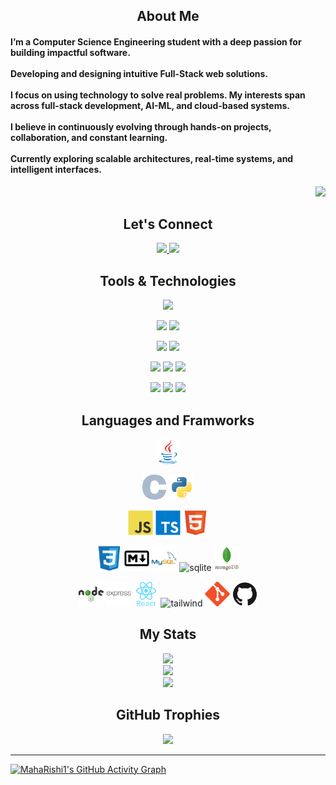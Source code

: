 <h2 align="center">About Me</h2>
<h4 align="left">
I’m a Computer Science Engineering student with a deep passion for building impactful software.<br>
<br>Developing and designing intuitive Full-Stack web solutions.<br>
<br>I focus on using technology to solve real problems. My interests span across full-stack development, AI-ML, and cloud-based systems.<br>
<br>I believe in continuously evolving through hands-on projects, collaboration, and constant learning.<br>
<br>Currently exploring scalable architectures, real-time systems, and intelligent interfaces.<br>
</h4>
<p align="right">
  <img src="https://komarev.com/ghpvc/?username=MahaRishi1&label=Profile%20views&color=0e75b6&style=flat" />
</p>

<h2 align="center">Let's Connect</h2>
<p align="center">
  <a href="https://linkedin.com/in/b-maharishi">
    <img src="https://img.shields.io/badge/LinkedIn-%230077B5.svg?logo=linkedin&logoColor=white" />
  </a>
  <a href="mailto:maharishibx@gmail.com">
    <img src="https://img.shields.io/badge/Email-D14836?logo=gmail&logoColor=white" />
  </a>
</p>


<h2 align="center">Tools & Technologies</h2>
<p align="center">
  <img src="https://img.shields.io/badge/TensorFlow-%23FF6F00.svg?style=for-the-badge&logo=TensorFlow&logoColor=white"/>
</p>
<p align="center">
  <img src="https://img.shields.io/badge/scikit--learn-%23F7931E.svg?style=for-the-badge&logo=scikit-learn&logoColor=white"/>
  <img src="https://img.shields.io/badge/Keras-%23D00000.svg?style=for-the-badge&logo=Keras&logoColor=white"/>
</p>
<p align="center">
  <img src="https://img.shields.io/badge/OpenCV-%23white.svg?style=for-the-badge&logo=opencv&logoColor=white"/>
  <img src="https://img.shields.io/badge/numpy-%23013243.svg?style=for-the-badge&logo=numpy&logoColor=white"/>
</p>
<p align="center">
  <img src="https://img.shields.io/badge/Firebase-%23039BE5.svg?style=for-the-badge&logo=firebase"/>
  <img src="https://img.shields.io/badge/GoogleCloud-%234285F4.svg?style=for-the-badge&logo=google-cloud&logoColor=white"/>
  <img src="https://img.shields.io/badge/netlify-%23000000.svg?style=for-the-badge&logo=netlify&logoColor=#00C7B7"/>
</p>
<p align="center">
  <img src="https://img.shields.io/badge/Canva-%2300C4CC.svg?style=for-the-badge&logo=Canva&logoColor=white"/>
  <img src="https://img.shields.io/badge/Adobe%20Lightroom-31A8FF.svg?style=for-the-badge&logo=Adobe%20Lightroom&logoColor=white"/>
  <img src="https://img.shields.io/badge/Figma-%23F24E1E.svg?style=for-the-badge&logo=figma&logoColor=white"/>
</p>


<h2 align="center">Languages and Framworks</h2>
<p align="center">
  <img src="https://raw.githubusercontent.com/devicons/devicon/master/icons/java/java-original.svg" alt="java" width="40" height="40"/>
</p>
<p align="center">
  <img src="https://raw.githubusercontent.com/devicons/devicon/master/icons/c/c-original.svg" alt="c" width="40" height="40"/>
  <img src="https://raw.githubusercontent.com/devicons/devicon/master/icons/python/python-original.svg" alt="python" width="40" height="40"/>
</p>
<p align="center">
  <img src="https://raw.githubusercontent.com/devicons/devicon/master/icons/javascript/javascript-original.svg" alt="javascript" width="40" height="40"/>
  <img src="https://raw.githubusercontent.com/devicons/devicon/master/icons/typescript/typescript-original.svg" alt="typescript" width="40" height="40"/>
  <img src="https://raw.githubusercontent.com/devicons/devicon/master/icons/html5/html5-original.svg" alt="html5" width="40" height="40"/>
</p>
<p align="center">
  <img src="https://raw.githubusercontent.com/devicons/devicon/master/icons/css3/css3-original.svg" alt="css3" width="40" height="40"/>
  <img src="https://raw.githubusercontent.com/devicons/devicon/master/icons/markdown/markdown-original.svg" alt="markdown" width="40" height="40"/>
  <img src="https://raw.githubusercontent.com/devicons/devicon/master/icons/mysql/mysql-original-wordmark.svg" alt="mysql" width="40" height="40"/>
  <img src="https://www.vectorlogo.zone/logos/sqlite/sqlite-icon.svg" alt="sqlite" width="40" height="40"/>
  <img src="https://raw.githubusercontent.com/devicons/devicon/master/icons/mongodb/mongodb-original-wordmark.svg" alt="mongodb" width="40" height="40"/>
</p>
<p align="center">
  <img src="https://raw.githubusercontent.com/devicons/devicon/master/icons/nodejs/nodejs-original-wordmark.svg" alt="nodejs" width="40" height="40"/>
  <img src="https://raw.githubusercontent.com/devicons/devicon/master/icons/express/express-original-wordmark.svg" alt="express" width="40" height="40"/>
  <img src="https://raw.githubusercontent.com/devicons/devicon/master/icons/react/react-original-wordmark.svg" alt="react" width="40" height="40"/>
  <img src="https://www.vectorlogo.zone/logos/tailwindcss/tailwindcss-icon.svg" alt="tailwind" width="40" height="40"/>
  <img src="https://raw.githubusercontent.com/devicons/devicon/master/icons/git/git-original.svg" alt="git" width="40" height="40"/>
  <img src="https://raw.githubusercontent.com/devicons/devicon/master/icons/github/github-original.svg" alt="github" width="40" height="40"/>
</p>

<h2 align="center">My Stats</h2>
<p align="center">
  <img src="https://github-readme-stats.vercel.app/api?username=MahaRishi1&theme=react&hide_border=true&include_all_commits=false&count_private=false" />
  <br/>
  <img src="https://nirzak-streak-stats.vercel.app/?user=MahaRishi1&theme=react&hide_border=true" />
  <br/>
  <img src="https://github-readme-stats.vercel.app/api/top-langs/?username=MahaRishi1&theme=react&hide_border=true&include_all_commits=false&count_private=false&layout=compact" />
</p>

<h2 align="center">GitHub Trophies</h2>
<p align="center">
  <img src="https://github-profile-trophy.vercel.app/?username=MahaRishi1&theme=react&no-frame=true&no-bg=true&margin-w=4" />
</p>

---


[![MahaRishi1's GitHub Activity Graph](https://github-readme-activity-graph.vercel.app/graph?username=MahaRishi1&theme=react-dark&area=true&hide_border=true)](https://github.com/ashutosh00710/github-readme-activity-graph)

